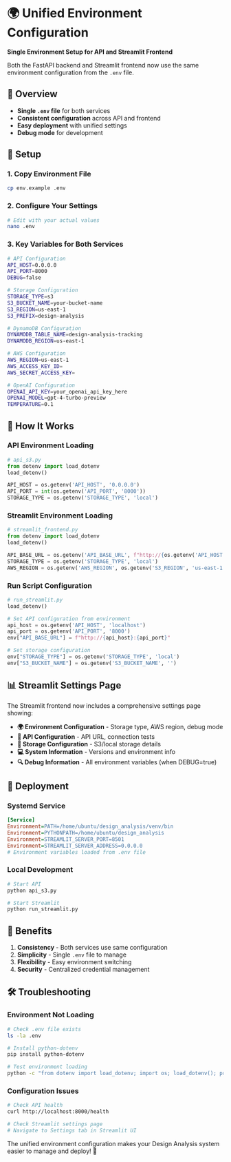 # 🌍 Unified Environment Configuration

**Single Environment Setup for API and Streamlit Frontend**

Both the FastAPI backend and Streamlit frontend now use the same environment configuration from the `.env` file.

## 🎯 Overview

- **Single `.env` file** for both services
- **Consistent configuration** across API and frontend
- **Easy deployment** with unified settings
- **Debug mode** for development

## 📁 Setup

### **1. Copy Environment File**
```bash
cp env.example .env
```

### **2. Configure Your Settings**
```bash
# Edit with your actual values
nano .env
```

### **3. Key Variables for Both Services**
```bash
# API Configuration
API_HOST=0.0.0.0
API_PORT=8000
DEBUG=false

# Storage Configuration
STORAGE_TYPE=s3
S3_BUCKET_NAME=your-bucket-name
S3_REGION=us-east-1
S3_PREFIX=design-analysis

# DynamoDB Configuration
DYNAMODB_TABLE_NAME=design-analysis-tracking
DYNAMODB_REGION=us-east-1

# AWS Configuration
AWS_REGION=us-east-1
AWS_ACCESS_KEY_ID=
AWS_SECRET_ACCESS_KEY=

# OpenAI Configuration
OPENAI_API_KEY=your_openai_api_key_here
OPENAI_MODEL=gpt-4-turbo-preview
TEMPERATURE=0.1
```

## 🔧 How It Works

### **API Environment Loading**
```python
# api_s3.py
from dotenv import load_dotenv
load_dotenv()

API_HOST = os.getenv('API_HOST', '0.0.0.0')
API_PORT = int(os.getenv('API_PORT', '8000'))
STORAGE_TYPE = os.getenv('STORAGE_TYPE', 'local')
```

### **Streamlit Environment Loading**
```python
# streamlit_frontend.py
from dotenv import load_dotenv
load_dotenv()

API_BASE_URL = os.getenv('API_BASE_URL', f"http://{os.getenv('API_HOST', 'localhost')}:{os.getenv('API_PORT', '8000')}")
STORAGE_TYPE = os.getenv('STORAGE_TYPE', 'local')
AWS_REGION = os.getenv('AWS_REGION', os.getenv('S3_REGION', 'us-east-1'))
```

### **Run Script Configuration**
```python
# run_streamlit.py
load_dotenv()

# Set API configuration from environment
api_host = os.getenv('API_HOST', 'localhost')
api_port = os.getenv('API_PORT', '8000')
env["API_BASE_URL"] = f"http://{api_host}:{api_port}"

# Set storage configuration
env["STORAGE_TYPE"] = os.getenv('STORAGE_TYPE', 'local')
env["S3_BUCKET_NAME"] = os.getenv('S3_BUCKET_NAME', '')
```

## 📊 Streamlit Settings Page

The Streamlit frontend now includes a comprehensive settings page showing:

- **🌍 Environment Configuration** - Storage type, AWS region, debug mode
- **🔌 API Configuration** - API URL, connection tests
- **💾 Storage Configuration** - S3/local storage details
- **💻 System Information** - Versions and environment info
- **🔍 Debug Information** - All environment variables (when DEBUG=true)

## 🚀 Deployment

### **Systemd Service**
```ini
[Service]
Environment=PATH=/home/ubuntu/design_analysis/venv/bin
Environment=PYTHONPATH=/home/ubuntu/design_analysis
Environment=STREAMLIT_SERVER_PORT=8501
Environment=STREAMLIT_SERVER_ADDRESS=0.0.0.0
# Environment variables loaded from .env file
```

### **Local Development**
```bash
# Start API
python api_s3.py

# Start Streamlit
python run_streamlit.py
```

## 🎯 Benefits

1. **Consistency** - Both services use same configuration
2. **Simplicity** - Single `.env` file to manage
3. **Flexibility** - Easy environment switching
4. **Security** - Centralized credential management

## 🛠️ Troubleshooting

### **Environment Not Loading**
```bash
# Check .env file exists
ls -la .env

# Install python-dotenv
pip install python-dotenv

# Test environment loading
python -c "from dotenv import load_dotenv; import os; load_dotenv(); print(os.getenv('STORAGE_TYPE'))"
```

### **Configuration Issues**
```bash
# Check API health
curl http://localhost:8000/health

# Check Streamlit settings page
# Navigate to Settings tab in Streamlit UI
```

The unified environment configuration makes your Design Analysis system easier to manage and deploy! 🎉
